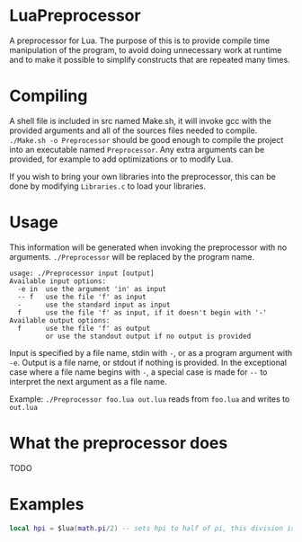 # LuaPreprocessor
A preprocessor for Lua. The purpose of this is to provide compile time manipulation of the program, to avoid doing unnecessary work at runtime and to make it possible to simplify constructs that are repeated many times.

# Compiling
A shell file is included in src named Make.sh, it will invoke gcc with the provided arguments and all of the sources files needed to compile.
`./Make.sh -o Preprocessor` should be good enough to compile the project into an executable named `Preprocessor`. Any extra arguments can be provided, for example to add optimizations or to modify Lua.

If you wish to bring your own libraries into the preprocessor, this can be done by modifying `Libraries.c` to load your libraries.

# Usage
This information will be generated when invoking the preprocessor with no arguments. `./Preprocessor` will be replaced by the program name.
```
usage: ./Preprocessor input [output]
Available input options:
  -e in  use the argument 'in' as input
  -- f   use the file 'f' as input
  -      use the standard input as input
  f      use the file 'f' as input, if it doesn't begin with '-'
Available output options:
  f      use the file 'f' as output
         or use the standout output if no output is provided
```
Input is specified by a file name, stdin with `-`, or as a program argument with `-e`. Output is a file name, or stdout if nothing is provided. In the exceptional case where a file name begins with `-`, a special case is made for `--` to interpret the next argument as a file name.

Example: `./Preprocessor foo.lua out.lua` reads from `foo.lua` and writes to `out.lua`

# What the preprocessor does
TODO

# Examples
```lua
local hpi = $lua(math.pi/2) -- sets hpi to half of pi, this division is guaranteed to happen at compile time
```
